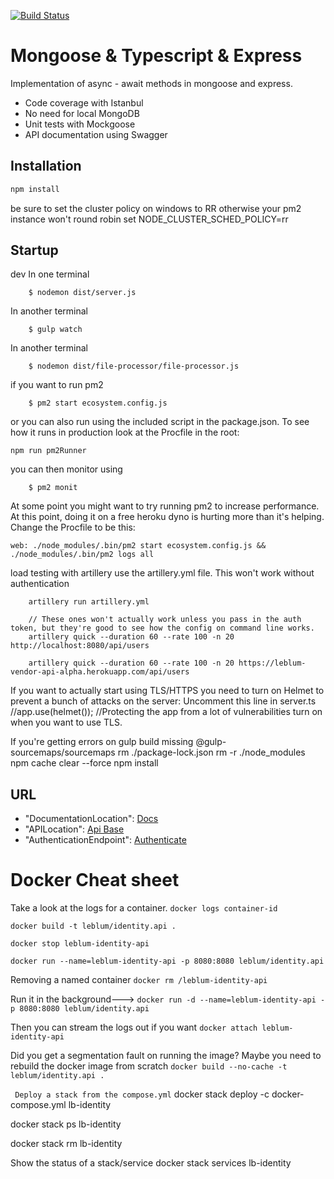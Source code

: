 [![Build Status](https://travis-ci.com/Leblum/identity.api.svg?token=piJBjH1x3vNsd4rYXCfv&branch=master)](https://travis-ci.com/Leblum/identity.api)

# Mongoose & Typescript & Express 
 
Implementation of async - await methods in mongoose and express.

- Code coverage with Istanbul
- No need for local MongoDB
- Unit tests with Mockgoose
- API documentation using Swagger

## Installation

```bash
npm install
```
be sure to set the cluster policy on windows to RR otherwise your pm2 instance won't round robin
set NODE_CLUSTER_SCHED_POLICY=rr

## Startup

dev
In one terminal  
```
    $ nodemon dist/server.js
```
In another terminal
```
    $ gulp watch
```
In another terminal
```
    $ nodemon dist/file-processor/file-processor.js
```

if you want to run pm2

```
    $ pm2 start ecosystem.config.js
```
or you can also run using the included script in the package.json.  To see how it runs in production look at the Procfile in the root:
```
npm run pm2Runner
```
you can then monitor using 
```
    $ pm2 monit
```

At some point you might want to try running pm2 to increase performance.  At this point, doing it on a free heroku dyno is hurting more than it's helping.
Change the Procfile to be this:
```
web: ./node_modules/.bin/pm2 start ecosystem.config.js && ./node_modules/.bin/pm2 logs all
```

load testing with artillery use the artillery.yml file.  This won't work without authentication
```
    artillery run artillery.yml 

    // These ones won't actually work unless you pass in the auth token, but they're good to see how the config on command line works.
    artillery quick --duration 60 --rate 100 -n 20 http://localhost:8080/api/users

    artillery quick --duration 60 --rate 100 -n 20 https://leblum-vendor-api-alpha.herokuapp.com/api/users
```

If you want to actually start using TLS/HTTPS you need to turn on Helmet to prevent a bunch of attacks on the server:
Uncomment this line in server.ts
//app.use(helmet()); //Protecting the app from a lot of vulnerabilities turn on when you want to use TLS.

If you're getting errors on gulp build missing @gulp-sourcemaps/sourcemaps
rm ./package-lock.json
rm -r ./node_modules
npm cache clear --force
npm install

## URL

*  "DocumentationLocation": [Docs](http://localhost:8080/api-docs)
*  "APILocation": [Api Base](http://localhost:8080/api)
*  "AuthenticationEndpoint": [Authenticate](http://localhost:8080/api/authenticate)

# Docker Cheat sheet
Take a look at the logs for a container.
```docker logs container-id```

 ```docker build -t leblum/identity.api .```

 ```docker stop leblum-identity-api```

```docker run --name=leblum-identity-api -p 8080:8080 leblum/identity.api```

Removing a named container
```docker rm /leblum-identity-api```

Run it in the background--->
```docker run -d --name=leblum-identity-api -p 8080:8080 leblum/identity.api ```

Then you can stream the logs out if you want
```docker attach leblum-identity-api```

Did you get a segmentation fault on running the image?  Maybe you need to rebuild the docker image from scratch
```docker build --no-cache -t leblum/identity.api .```

``` Deploy a stack from the compose.yml```
docker stack deploy -c docker-compose.yml lb-identity

 docker stack ps lb-identity

 docker stack rm lb-identity

Show the status of a stack/service
 docker stack services lb-identity